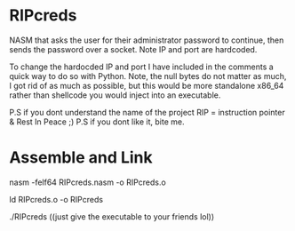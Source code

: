 # RIPcreds
NASM that asks the user for their administrator password to continue, then sends the password over a socket. Note IP and port are hardcoded.

To change the hardocded IP and port I have included in the comments a quick way to do so with Python. Note, the null bytes do not matter as much, I got rid of as much as possible, but this would be more standalone x86_64 rather than shellcode you would inject into an executable.

P.S if you dont understand the name of the project RIP = instruction pointer & Rest In Peace ;)
P.S if you dont like it, bite me.

# Assemble and Link
nasm -felf64 RIPcreds.nasm -o RIPcreds.o



ld RIPcreds.o -o RIPcreds




./RIPcreds ((just give the executable to your friends lol))
